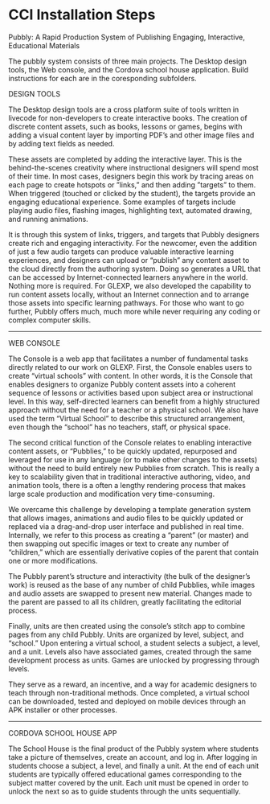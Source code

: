 # CCI Installation Steps

Pubbly: A Rapid Production System of Publishing Engaging, Interactive, Educational Materials

The pubbly system consists of three main projects. The Desktop design tools, the Web console, and the Cordova school house application. Build instructions for each are in the coresponding subfolders.


DESIGN TOOLS

The Desktop design tools are a cross platform suite of tools written in livecode for non-developers to create interactive books. The creation of discrete content assets, such as books, lessons or games, begins with adding a visual content layer by importing PDF’s and other image files and by adding text fields as needed.

These assets are completed by adding the interactive layer. This is the behind-the-scenes creativity where instructional designers will spend most of their time. In most cases, designers begin this work by tracing areas on each page to create hotspots or ”links,” and then adding ”targets” to them. When triggered (touched or clicked by the student), the targets provide an engaging educational experience. Some examples of targets include playing audio files, flashing images, highlighting text, automated drawing, and running animations.

It is through this system of links, triggers, and targets that Pubbly designers create rich and engaging interactivity. For the newcomer, even the addition of just a few audio targets can produce valuable interactive learning experiences, and designers can upload or “publish” any content asset to the cloud directly from the authoring system. Doing so generates a URL that can be accessed by Internet-connected learners anywhere in the world. Nothing more is required. For GLEXP, we also developed the capability to run content assets locally, without an Internet connection and to arrange those assets into specific learning pathways. For those who want to go further, Pubbly offers much, much more while never requiring any coding or complex computer skills.

____


WEB CONSOLE

The Console is a web app that facilitates a number of fundamental tasks directly related to our work on GLEXP. First, the Console enables users to create “virtual schools” with content. In other words, it is the Console that enables designers to organize Pubbly content assets into a coherent sequence of lessons or activities based upon subject area or instructional level. In this way, self-directed learners can benefit from a highly structured approach without the need for a teacher or a physical school. We also have used the term “Virtual School” to describe this structured arrangement, even though the “school” has no teachers, staff, or physical space.

The second critical function of the Console relates to enabling interactive content assets, or “Pubblies,” to be quickly updated, repurposed and leveraged for use in any language (or to make other changes to the assets) without the need to build entirely new Pubblies from scratch. This is really a key to scalability given that in traditional interactive authoring, video, and animation tools, there is a often a lengthy rendering process that makes large scale production and modification very time-consuming. 

We overcame this challenge by developing a template generation system that allows images, animations and audio files to be quickly updated or replaced via a drag-and-drop user interface and published in real time. Internally, we refer to this process as creating a “parent” (or master) and then swapping out specific images or text to create any number of “children,” which are essentially derivative copies of the parent that contain one or more modifications.

The Pubbly parent’s structure and interactivity (the bulk of the designer’s work) is reused as the base of any number of child Pubblies, while images and audio assets are swapped to present new material. Changes made to the parent are passed to all its children, greatly facilitating the editorial process.

Finally, units are then created using the console’s stitch app to combine pages from any child Pubbly. Units are organized by level, subject, and “school.” Upon entering a virtual school, a student selects a subject, a level, and a unit. Levels also have associated games, created through the same development process as units. Games are unlocked by progressing through levels.

They serve as a reward, an incentive, and a way for academic designers to teach through non-traditional methods. Once completed, a virtual school can be downloaded, tested and deployed on mobile devices through an APK installer or other processes.


____


CORDOVA SCHOOL HOUSE APP

The School House is the final product of the Pubbly system where students take a picture of themselves, create an account, and log in.  After logging in students choose a subject, a level, and finally a unit.  At the end of each unit students are typically offered educational games corresponding to the subject matter covered by the unit.  Each unit must be opened in order to unlock the next so as to guide students through the units sequentially.
